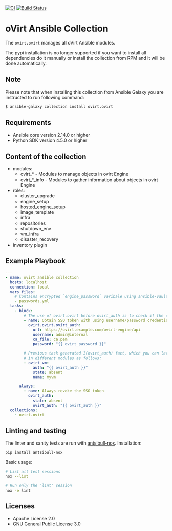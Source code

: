 [![CI](https://github.com/ovirt/ovirt-ansible-collection/actions/workflows/build.yaml/badge.svg?branch=master)](https://github.com/oVirt/ovirt-ansible-collection/actions/workflows/build.yaml)
[![Build Status](https://img.shields.io/badge/docs-latest-blue.svg)](https://docs.ansible.com/ansible/latest/collections/ovirt/ovirt/index.html)

oVirt Ansible Collection
====================================

The `ovirt.ovirt` manages all oVirt Ansible modules.

The pypi installation is no longer supported if you want
to install all dependencies do it manually or install the
collection from RPM and it will be done automatically.

Note
----
Please note that when installing this collection from Ansible Galaxy you are instructed to run following command:

```bash
$ ansible-galaxy collection install ovirt.ovirt
```

Requirements
------------

 * Ansible core version 2.14.0 or higher
 * Python SDK version 4.5.0 or higher

Content of the collection
----------------

* modules:
  * ovirt_* - Modules to manage objects in ovirt Engine
  * ovirt_*_info - Modules to gather information about objects in ovirt Engine
* roles:
  * cluster_upgrade
  * engine_setup
  * hosted_engine_setup
  * image_template
  * infra
  * repositories
  * shutdown_env
  * vm_infra
  * disaster_recovery
* inventory plugin


Example Playbook
----------------

```yaml
---
- name: ovirt ansible collection
  hosts: localhost
  connection: local
  vars_files:
    # Contains encrypted `engine_password` varibale using ansible-vault
    - passwords.yml
  tasks:
    - block:
        # The use of ovirt.ovirt before ovirt_auth is to check if the collection is correctly loaded
        - name: Obtain SSO token with using username/password credentials
          ovirt.ovirt.ovirt_auth:
            url: https://ovirt.example.com/ovirt-engine/api
            username: admin@internal
            ca_file: ca.pem
            password: "{{ ovirt_password }}"

        # Previous task generated I(ovirt_auth) fact, which you can later use
        # in different modules as follows:
        - ovirt_vm:
            auth: "{{ ovirt_auth }}"
            state: absent
            name: myvm

      always:
        - name: Always revoke the SSO token
          ovirt_auth:
            state: absent
            ovirt_auth: "{{ ovirt_auth }}"
  collections:
    - ovirt.ovirt
```

Linting and testing
----------------

The linter and sanity tests are run with [antsibull-nox](https://ansible.readthedocs.io/projects/antsibull-nox/).
Installation:
```sh
pip install antsibull-nox
```
Basic usage:
```sh
# List all test sessions
nox --list

# Run only the 'lint' session
nox -e lint
```

Licenses
-------

- Apache License 2.0
- GNU General Public License 3.0
